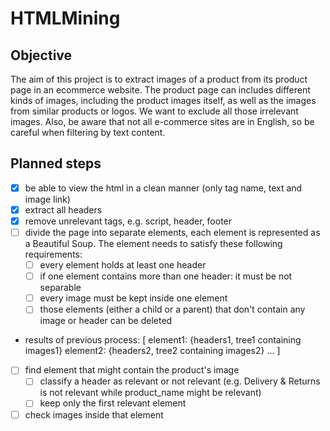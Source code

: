 # HTMLMining

## Objective
The aim of this project is to extract images of a product from its product page in an ecommerce website.
The product page can includes different kinds of images, including the product images itself, as well as the images from similar products or logos.
We want to exclude all those irrelevant images.
Also, be aware that not all e-commerce sites are in English, so be careful when filtering by text content.

## Planned steps
- [x] be able to view the html in a clean manner (only tag name, text and image link) 
- [x] extract all headers
- [x] remove unrelevant tags, e.g. script, header, footer
- [ ] divide the page into separate elements, each element is represented as a Beautiful Soup. The element needs to satisfy these following requirements:
    - [ ] every element holds at least one header
    - [ ] if one element contains more than one header: it must be not separable
    - [ ] every image must be kept inside one element 
    - [ ] those elements (either a child or a parent) that don't contain any image or header can be deleted
- results of previous process:
[
    element1: {headers1, tree1 containing images1}
    element2: {headers2, tree2 containing images2}
    ...
]
- [ ] find element that might contain the product's image
    - [ ] classify a header as relevant or not relevant (e.g. Delivery & Returns is not relevant while product_name might be relevant)
    - [ ] keep only the first relevant element
- [ ] check images inside that element
